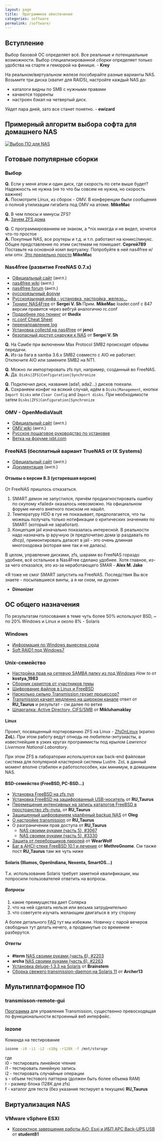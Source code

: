 ```yaml
---
layout: page
title:  Программное обеспечение
categories: software
permalink: /software/
---
```


## Вступление

Выбор базовой ОС определяет всё. Все реальные и потенциальные возможности.
Выбор специализированной _сборки_ определяет только удобства на старте и геморрой на финише. - **Krey**

На реальном/виртуальном железе пособирайте разные варианты NAS.
Возьмите три диска (хватит для RAID5), настройте каждый NAS до: 

* каталоги видны по SMB c нужными правами 
* качаются торренты 
* настроен бэкап на четвертый диск. 

Уйдет пара дней, зато все станет понятно. - **ewizard**

## Примерный алгоритм выбора софта для домашнего NAS

[![Выбор ПО для NAS](/files/soft4nas_choosing.svg)](/files/soft4nas_choosing.svg)

## Готовые популярные сборки

### Выбор

__Q.__ Если у меня атом и один диск, где скорость по сети выше будет? Надежность не нужна
(не то что бы совсем не нужна, но скорость важнее)<br />
__A.__ Посмотрите Linux, из сборок - OMV. В конференции были сообщения о полной утилизации 
гигабита под OMV на атоме. **MikeMac**

__Q.__ В чем плюсы и минусы ZFS?<br />
__A.__ [Зачем ZFS дома](http://2gusia.livejournal.com/7545.html)

__Q.__ C программированием не знаком, а \*nix никогда и не видел, хочется что-то простое<br />
__A.__ Покупные NAS, все роутеры и т.д. и т.п. работают на юникс/линукс.
Общее представление по этим системам не помешает. **Сергей789**<br />
Поставьте на основной комп виртуалку. Попробуйте в ней nas4free и/или omv.
[Это предельно просто](http://2gusia.livejournal.com/22902.html) **MikeMac**

### Nas4free (развитие FreeNAS 0.7.x)

*   [Официальный сайт](http://www.nas4free.org/) (англ.)
*   [nas4free wiki](http://wiki.nas4free.org/doku.php) (англ.)
*   [nas4free forum](http://forums.nas4free.org/index.php) (англ.)
*   [русскоязычный форум](http://forums.nas4free.org/viewforum.php?f=44&sid=603e23082349bac63b5d8c9e50a5580a)
*   [Русскоязычная инфа - установка, настройка, железо...](http://2gusia.livejournal.com/30360.html)
*   [Тюнинг NAS4Free](http://forum.ixbt.com/topic.cgi?id=11:44215:3686#3686) от **Sergei V. Sh** Прим. **MikeMac** loader.conf с 847 версии правится через вебгуй аналогично rc.conf
*   [Подробнее про тюнинг](http://forum.ixbt.com/topic.cgi?id=11:45199:2353#2353) от **thedix**
*   [rc.conf Cheat Sheet](http://forums.nas4free.org/viewtopic.php?f=75&t=204)
*   [перенаправление log](http://wiki.nas4free.org/doku.php?id=faq:0134)
*   [Установка collectd на nas4free](http://forum.ixbt.com/topic.cgi?id=11:44215:2815#2815) от **jenci**
*   [безопасный доступ снаружи к NAS](http://forum.ixbt.com/topic.cgi?id=11:44629-137#4076) от **Sergei V. Sh**

__Q.__ На Самбе при включении Max Protocol SMB2 происходят обрывы передачи.<br />
__A.__ Из-за бага в samba 3.6.x SMB2 совместо с AIO не работает. Отключите AIO или замените SMB2 на NT1.

__Q.__ Можно ли импортировать zfs пул, например, созданный во FreeNAS.<br />
__A.__ Да. ```Disks|ZFS|Configuration|Synchronize```

__Q.__ Подключил диск, названия (ada1, ada2...) дисков поехали.<br />
__A.__ Сохраняем конфиг на всякий случай, идём в ```Disks|Management```,
кнопки ```Import Disks``` или ```Clear Config``` and ```Import disks```.
При необходимости затем ```Disks|ZFS|Configuration|Synchronize```

### OMV - OpenMediaVault

*   [Официальный сайт](http://openmediavault.org/) (англ.)
*   [OMV wiki](http://wiki.openmediavault.org/index.php?title=Main_Page) (англ.)
*   [Русское пошаговое руководство по установке](http://macrodmin.blogspot.com/2012/03/openmediavault-nas.html)
*   [Ветка на форуме ixbt.com](http://forum.ixbt.com/topic.cgi?id=11:44112)

### FreeNAS (бесплатный вариант TrueNAS от IX Systems)

*   [Официальный сайт](http://www.freenas.org/) (англ.)
*   [Документация](http://doc.freenas.org) (англ.)

#### Отзывы о версии 8.3 (устаревшая версия)

От FreeNAS пришлось отказаться.

1. SMART демон не запустился, причём продиагностировать ошибку по скупому «failed» оказалось невозможно.
На официальном форуме ничего внятного поиском не нашёл.
2. Температуру HDD в гуе не показывает, предполагается, что ты можешь получать только нотификации о
критических значениях по SMART (который не заработал).
3. Концепция jail изначально показалась интересной. В реальности надо назначать ip вручную
(я предпочитаю дома ip раздавать по dhcp), примонтировать датасет в jail - это очень длинная
многоходовка (которая мне так и не далась).

В целом, управление дисками, zfs, шарами во FreeNAS гораздо удобнее, всё остальное в Nas4Free сделано удобнее.
Хотя главное, из-за чего отказался, это из-за неработающего SMAR - **Alex M. Jake**

«Я тоже не смог SMART запустить на FreeNAS. Последствия Вы все знаете - посыпавшиеся винты, а я ни сном, ни духом»
- **Dimonizer**

## OC общего назначения

По результатам голосования в теме чуть более 50% используют BSD,
~ по 20% Windows и Linux и около 8% - Solaris

### Windows

* [Информация по Windows вынесена сюда](/software/windows/)
* [Soft RAID1 под Windows7](http://winitpro.ru/index.php/2011/04/30/kak-sozdat-programmnyj-raid-v-windows-7/)

### Unix-семейство

*   [Настройка прав на сетевую SAMBA папку из под Windows](http://forum.ixbt.com/topic.cgi?id=11:44215:3556#3556)
    _How to_ от **kostya_1983**
*   [Сборник скриптов от участников темы](https://github.com/Shesternin/NAS-HandMade)
*   [Шифрование файлов в Linux и FreeBSD](http://ramzess.ru/shifrovanie-fajlov-v-linux-i-freebsd/)
*   [Насколько сильно Transmission грузит процессор?](http://forum.ixbt.com/topic.cgi?id=11:44629-106#3120)
*   [Transmission качает медленно на широком канале](http://forum.ixbt.com/topic.cgi?id=11:46201-76#2316)
ответ от **RU_Taurus** и результат - см далее по ветке
*   [Шпаргалка: Active Directory, CIFS/SMB](http://forum.ixbt.com/topic.cgi?id=11:45837-42#1240) от **Mikluhamaklay**

#### Linux

Проект, посвященный портированию ZFS на Linux - [ZfsOnLinux](http://zfsonlinux.org/) (кратко **ZoL**).
При этом работу ведут отнюдь не любители-энтузиасты, а известнейшие в узких кругах программисты под
крылом _Lawrence Livermore National Laboratory_.

При этом ZFS в лаборатории используется как back-end файловая система для популярной кластерной
системы Lustre. ZoL в данный момент вполне стабилен и работоспособен, как минимум, в домашнем NAS.

#### BSD-семейство (FreeBSD, PC-BSD...)

* [Установка FreeBSD на zfs пул](https://wiki.freebsd.org/RootOnZFS/GPTZFSBoot/9.0-RELEASE)
* [Установка FreeBSD на зашифрованный USB-носитель](http://forum.ixbt.com/topic.cgi?id=11:45199-166#4807) от __RU_Taurus__
* [Перемещение интенсивных на запись каталогов FreeBSD в пространство zfs-пула.](
http://forum.ixbt.com/topic.cgi?id=11:45199-7#190) от __RU_Taurus__
* [Защищенный шифрованием удалённый backup NAS](http://forum.ixbt.com/topic.cgi?id=11:44629-130#3826) от __Oleg__
* [О настройке transmission](http://forum.ixbt.com/topic.cgi?id=11:45837:2495#2495) от __RU_Taurus__
* О разграничении прав доступа от __RU_Taurus__
  * [NAS своими руками (часть 5), #3067](http://forum.ixbt.com/topic.cgi?id=11:43718:3067#3067)
  * [NAS своими руками (часть 5), #3330](http://forum.ixbt.com/topic.cgi?id=11:43718:3330#3330)
* [Защита от переборщиков паролей](http://forum.ixbt.com/topic.cgi?id=11:46201-94#2797) от **WearWolf**
* [Баг в AHCI-стеке FreeBSD 10.1 и лечение](http://forum.ixbt.com/topic.cgi?id=11:46201-94#2800)
от **MethroGnome**. См также пост **RU_Taurus** там же чуть ниже

#### Solaris (Illumos, OpenIndiana, Nexenta, SmartOS...)

Т.к. использование Solaris требует заметной квалификации, мы попросили пользователей ответить на вопросы.

##### Вопросы

1.  какие преимущества дает Солярка
2.  что на ней сделать нельзя или весьма затруднительно
3.  что советуете изучать желающим двигаться в эту сторону

А более детального <abbr title="Frequently Asked Questions">FAQ</abbr> тут мы избежим.
Новичку с парой вечеров свободных тут делать нечего, а продвинутые со временем - разберутся.

##### Ответы

* **#term** [NAS своими руками (часть 6), #2203](http://forum.ixbt.com/topic.cgi?id=11:44215:2203#2203)
* **archa** [NAS своими руками (часть 6), #2263](http://forum.ixbt.com/topic.cgi?id=11:44215:2263#2263)
* [Установка deluge-1.3.3 на Solaris](http://forum.ixbt.com/topic.cgi?id=11:44215:2438#2438) от **Brainstem**
* [Cборка свежего transmission-daemon на Solaris 11](http://forum.ixbt.com/topic.cgi?id=11:43718:3540#3540) от **Archer13**

## Мультиплатформное ПО

### transmisson-remote-gui

[Программа](http://sourceforge.net/projects/transgui/) для управления Transmission,
существенно превосходящая по функциональности встроенный веб интерфейс.

### iozone

Команда на тестирование

```sh
iozone -i0 -i1 -i2 -s10g -r128k -f /mnt/storage
```
где  
i0 - тестировать линейное чтение  
i1 - тестировать линейную запись  
i2 - тестировать случайные операции  
s - объем тестового паттерна (должен быть более объема RAM)  
r - размер блока (128К для zfs)  
f - каталог для теста (без указания тестирует в текущем) **RU_Taurus**

## Виртуализация NAS  

### VMware vSphere ESXI

* [Корректное завершение работы AiO: Esxi и ИБП APC Back-UPS USB](http://forum.ixbt.com/topic.cgi?id=11:46201-91#2712)
от **student81**
